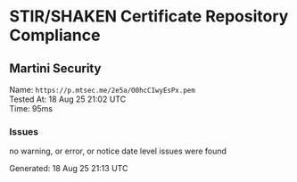 # STIR/SHAKEN Certificate Repository Compliance

## Martini Security

Name: `https://p.mtsec.me/2e5a/O0hcCIwyEsPx.pem`\
Tested At: 18 Aug 25 21:02 UTC\
Time: 95ms

### Issues

no warning, or error, or notice date level issues were found

Generated: 18 Aug 25 21:13 UTC